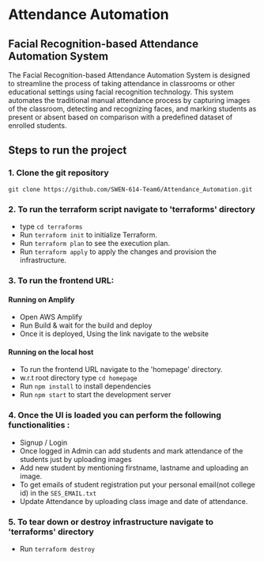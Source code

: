 # Attendance Automation

## Facial Recognition-based Attendance Automation System

The Facial Recognition-based Attendance Automation System is designed to streamline the process of taking attendance in classrooms or other educational settings using facial recognition technology. This system automates the traditional manual attendance process by capturing images of the classroom, detecting and recognizing faces, and marking students as present or absent based on comparison with a predefined dataset of enrolled students.

## Steps to run the project

### 1. Clone the git repository
   `git clone https://github.com/SWEN-614-Team6/Attendance_Automation.git`

### 2. To run the terraform script navigate to 'terraforms' directory

- type `cd terraforms`
- Run `terraform init` to initialize Terraform.
- Run `terraform plan` to see the execution plan.
- Run `terraform apply` to apply the changes and provision the infrastructure.

### 3. To run the frontend URL:

#### Running on Amplify
- Open AWS Amplify
- Run Build & wait for the build and deploy
- Once it is deployed, Using the link navigate to the website

#### Running on the local host

- To run the frontend URL navigate to the 'homepage' directory.
- w.r.t root directory type `cd homepage`
- Run `npm install` to install dependencies
- Run `npm start` to start the development server

### 4. Once the UI is loaded you can perform the following functionalities :
- Signup / Login
- Once logged in Admin can add students and mark attendance of the students just by uploading images
- Add new student by mentioning firstname, lastname and uploading an image.
- To get emails of student registration put your personal email(not college id) in the `SES_EMAIL.txt`
- Update Attendance by uploading class image and date of attendance.

### 5. To tear down or destroy infrastructure navigate to 'terraforms' directory

- Run `terraform destroy`
